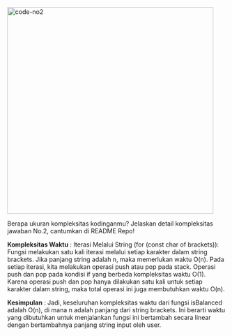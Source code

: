
<img width="473" alt="code-no2" src="https://github.com/ariokt/ario-hitopia-pst/assets/56834891/f5f4e60a-9709-4b41-bb0b-f9d88c317eca">

Berapa ukuran kompleksitas kodinganmu? Jelaskan detail kompleksitas jawaban No.2, cantumkan di README Repo! 

**Kompleksitas Waktu**
: Iterasi Melalui String (for (const char of brackets)): Fungsi melakukan satu kali iterasi melalui setiap karakter dalam string brackets. Jika panjang string adalah n, maka memerlukan waktu O(n). Pada setiap iterasi, kita melakukan operasi push atau pop pada stack. Operasi push dan pop pada kondisi if yang berbeda kompleksitas waktu O(1). Karena operasi push dan pop hanya dilakukan satu kali untuk setiap karakter dalam string, maka total operasi ini juga membutuhkan waktu O(n).

**Kesimpulan**
: Jadi, keseluruhan kompleksitas waktu dari fungsi isBalanced adalah O(n), di mana n adalah panjang dari string brackets. Ini berarti waktu yang dibutuhkan untuk menjalankan fungsi ini bertambah secara linear dengan bertambahnya panjang string input oleh user.
